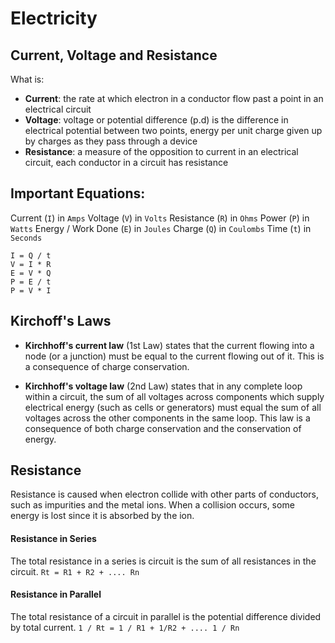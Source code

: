 # Electricity

## Current, Voltage and Resistance
What is:
- **Current**: the rate at which electron in a conductor flow past a point in an electrical circuit
- **Voltage**: voltage or potential difference (p.d) is the difference in electrical potential between two points, energy per unit charge given up by charges as they pass through a device
- **Resistance**: a measure of the opposition to current in an electrical circuit, each conductor in a circuit has resistance

## Important Equations:
Current (`I`) in `Amps`
Voltage (`V`) in `Volts`
Resistance (`R`) in `Ohms`
Power (`P`) in `Watts`
Energy / Work Done (`E`) in `Joules`
Charge (`Q`) in `Coulombs` 
Time (`t`) in `Seconds`
 
```
I = Q / t 
V = I * R
E = V * Q
P = E / t
P = V * I
```

## Kirchoff's Laws
 - **Kirchhoff's current law** (1st Law) states that the current flowing into a node (or a junction) must be equal to the current flowing out of it. This is a consequence of charge conservation.

 - **Kirchhoff's voltage law** (2nd Law) states that in any complete loop within a circuit, the sum of all voltages across components which supply electrical energy (such as cells or generators) must equal the sum of all voltages across the other components in the same loop. This law is a consequence of both charge conservation and the conservation of energy.

## Resistance
Resistance is caused when electron collide with other parts of conductors, such as impurities and the metal ions. When a collision occurs, some energy is lost since it is absorbed by the ion. 

#### Resistance in Series
The total resistance in a series is circuit is the sum of all resistances in the circuit.
`Rt = R1 + R2 + .... Rn`

#### Resistance in Parallel
The total resistance of a circuit in parallel is the potential difference divided by total current.
`1 / Rt = 1 / R1 + 1/R2 + .... 1 / Rn`
